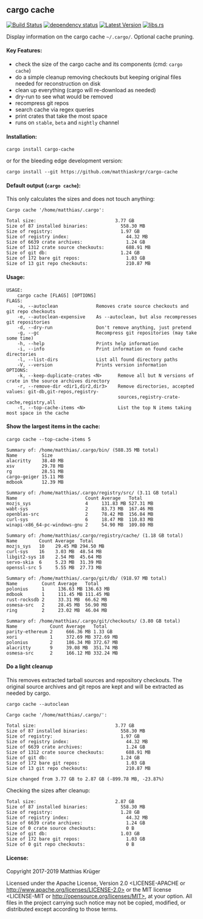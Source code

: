 ## cargo cache

[![Build Status](https://travis-ci.org/matthiaskrgr/cargo-cache.svg?branch=master)](https://travis-ci.org/matthiaskrgr/cargo-cache)
[![dependency status](https://deps.rs/repo/github/matthiaskrgr/cargo-cache/status.svg)](https://deps.rs/repo/github/matthiaskrgr/cargo-cache)
[![Latest Version](https://img.shields.io/crates/v/cargo-cache.svg)](https://crates.io/crates/cargo-cache)
[![libs.rs](https://img.shields.io/badge/libs.rs-gray.svg)](https://lib.rs/crates/cargo-cache)

Display information on the cargo cache `~/.cargo/`. Optional cache pruning.

#### Key Features:
* check the size of the cargo cache and its components (cmd: `cargo cache`)
* do a simple cleanup removing checkouts but keeping original files needed for reconstruction on disk
* clean up everything (cargo will re-download as needed)
* dry-run to see what would be removed
* recompress git repos
* search cache via regex queries
* print crates that take the most space
* runs on `stable`, `beta` and `nightly` channel

#### Installation:
```cargo install cargo-cache```

or for the bleeding edge development version:

```cargo install --git https://github.com/matthiaskrgr/cargo-cache```

#### Default output (`cargo cache`):
This only calculates the sizes and does not touch anything:
````
Cargo cache '/home/matthias/.cargo':

Total size:                             3.77 GB
Size of 87 installed binaries:            558.30 MB
Size of registry:                         1.97 GB
Size of registry index:                     44.32 MB
Size of 6639 crate archives:                1.24 GB
Size of 1312 crate source checkouts:        688.91 MB
Size of git db:                           1.24 GB
Size of 172 bare git repos:                 1.03 GB
Size of 13 git repo checkouts:              210.87 MB
````

#### Usage:
````
USAGE:
    cargo cache [FLAGS] [OPTIONS]
FLAGS:
    -a, --autoclean              Removes crate source checkouts and git repo checkouts
    -e, --autoclean-expensive    As --autoclean, but also recompresses git repositories
    -d, --dry-run                Don't remove anything, just pretend
    -g, --gc                     Recompress git repositories (may take some time)
    -h, --help                   Prints help information
    -i, --info                   Print information on found cache directories
    -l, --list-dirs              List all found directory paths
    -V, --version                Prints version information
OPTIONS:
    -k, --keep-duplicate-crates <N>      Remove all but N versions of crate in the source archives directory
    -r, --remove-dir <dir1,dir2,dir3>    Remove directories, accepted values: git-db,git-repos,registry-
                                         sources,registry-crate-cache,registry,all
    -t, --top-cache-items <N>            List the top N items taking most space in the cache
````

#### Show the largest items in the cache:
````
cargo cache --top-cache-items 5

Summary of: /home/matthias/.cargo/bin/ (588.35 MB total)
Name         Size
alacritty    38.40 MB
xsv          29.78 MB
rg           28.51 MB
cargo-geiger 15.11 MB
mdbook       12.39 MB

Summary of: /home/matthias/.cargo/registry/src/ (3.11 GB total)
Name                         Count Average   Total
mozjs_sys                    4     131.83 MB 527.31 MB
wabt-sys                     2     83.73 MB  167.46 MB
openblas-src                 2     78.42 MB  156.84 MB
curl-sys                     6     18.47 MB  110.83 MB
winapi-x86_64-pc-windows-gnu 2     54.90 MB  109.80 MB

Summary of: /home/matthias/.cargo/registry/cache/ (1.18 GB total)
Name        Count Average  Total
mozjs_sys   10    29.45 MB 294.50 MB
curl-sys    16    3.03 MB  48.54 MB
libgit2-sys 18    2.54 MB  45.64 MB
servo-skia  6     5.23 MB  31.39 MB
openssl-src 5     5.55 MB  27.73 MB

Summary of: /home/matthias/.cargo/git/db/ (918.97 MB total)
Name         Count Average   Total
polonius     1     136.63 MB 136.63 MB
mdbook       1     111.45 MB 111.45 MB
rust-rocksdb 2     33.31 MB  66.62 MB
osmesa-src   2     28.45 MB  56.90 MB
ring         2     23.02 MB  46.04 MB

Summary of: /home/matthias/.cargo/git/checkouts/ (3.80 GB total)
Name            Count Average   Total
parity-ethereum 2     666.36 MB 1.33 GB
xori            1     372.69 MB 372.69 MB
polonius        2     186.34 MB 372.67 MB
alacritty       9     39.08 MB  351.74 MB
osmesa-src      2     166.12 MB 332.24 MB
````
#### Do a light cleanup
This removes extracted tarball sources and repository checkouts.
The original source archives and git repos are kept and will be extracted as needed by cargo.
````
cargo cache --autoclean

Cargo cache '/home/matthias/.cargo/':

Total size:                             3.77 GB
Size of 87 installed binaries:            558.30 MB
Size of registry:                         1.97 GB
Size of registry index:                     44.32 MB
Size of 6639 crate archives:                1.24 GB
Size of 1312 crate source checkouts:        688.91 MB
Size of git db:                           1.24 GB
Size of 172 bare git repos:                 1.03 GB
Size of 13 git repo checkouts:              210.87 MB

Size changed from 3.77 GB to 2.87 GB (-899.78 MB, -23.87%)
````
Checking the sizes after cleanup:
````
Total size:                             2.87 GB
Size of 87 installed binaries:            558.30 MB
Size of registry:                         1.28 GB
Size of registry index:                     44.32 MB
Size of 6639 crate archives:                1.24 GB
Size of 0 crate source checkouts:           0 B
Size of git db:                           1.03 GB
Size of 172 bare git repos:                 1.03 GB
Size of 0 git repo checkouts:               0 B
````

#### License:

Copyright 2017-2019 Matthias Krüger

Licensed under the Apache License, Version 2.0 <LICENSE-APACHE or
http://www.apache.org/licenses/LICENSE-2.0> or the MIT license
<LICENSE-MIT or http://opensource.org/licenses/MIT>, at your
option. All files in the project carrying such notice may not be
copied, modified, or distributed except according to those terms.
